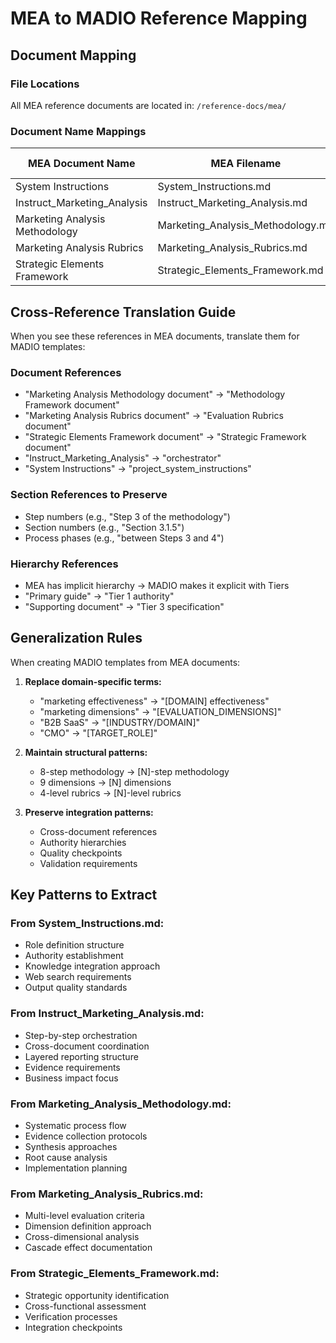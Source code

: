 # MEA to MADIO Reference Mapping

## Document Mapping

### File Locations
All MEA reference documents are located in: `/reference-docs/mea/`

### Document Name Mappings

| MEA Document Name | MEA Filename | MADIO Template It Becomes | MADIO Tier |
|------------------|--------------|---------------------------|------------|
| System Instructions | System_Instructions.md | madio_template_tier1_project_system_instructions.md | Tier 1 |
| Instruct_Marketing_Analysis | Instruct_Marketing_Analysis.md | madio_template_tier2_orchestrator.md | Tier 2 |
| Marketing Analysis Methodology | Marketing_Analysis_Methodology.md | madio_template_tier3_methodology_framework.md | Tier 3 |
| Marketing Analysis Rubrics | Marketing_Analysis_Rubrics.md | madio_template_tier3_rubrics_evaluation.md | Tier 3 |
| Strategic Elements Framework | Strategic_Elements_Framework.md | madio_template_tier3_strategic_framework.md | Tier 3 |

## Cross-Reference Translation Guide

When you see these references in MEA documents, translate them for MADIO templates:

### Document References
- "Marketing Analysis Methodology document" → "Methodology Framework document"
- "Marketing Analysis Rubrics document" → "Evaluation Rubrics document"
- "Strategic Elements Framework document" → "Strategic Framework document"
- "Instruct_Marketing_Analysis" → "orchestrator"
- "System Instructions" → "project_system_instructions"

### Section References to Preserve
- Step numbers (e.g., "Step 3 of the methodology")
- Section numbers (e.g., "Section 3.1.5")
- Process phases (e.g., "between Steps 3 and 4")

### Hierarchy References
- MEA has implicit hierarchy → MADIO makes it explicit with Tiers
- "Primary guide" → "Tier 1 authority"
- "Supporting document" → "Tier 3 specification"

## Generalization Rules

When creating MADIO templates from MEA documents:

1. **Replace domain-specific terms:**
   - "marketing effectiveness" → "[DOMAIN] effectiveness"
   - "marketing dimensions" → "[EVALUATION_DIMENSIONS]"
   - "B2B SaaS" → "[INDUSTRY/DOMAIN]"
   - "CMO" → "[TARGET_ROLE]"

2. **Maintain structural patterns:**
   - 8-step methodology → [N]-step methodology
   - 9 dimensions → [N] dimensions
   - 4-level rubrics → [N]-level rubrics

3. **Preserve integration patterns:**
   - Cross-document references
   - Authority hierarchies
   - Quality checkpoints
   - Validation requirements

## Key Patterns to Extract

### From System_Instructions.md:
- Role definition structure
- Authority establishment
- Knowledge integration approach
- Web search requirements
- Output quality standards

### From Instruct_Marketing_Analysis.md:
- Step-by-step orchestration
- Cross-document coordination
- Layered reporting structure
- Evidence requirements
- Business impact focus

### From Marketing_Analysis_Methodology.md:
- Systematic process flow
- Evidence collection protocols
- Synthesis approaches
- Root cause analysis
- Implementation planning

### From Marketing_Analysis_Rubrics.md:
- Multi-level evaluation criteria
- Dimension definition approach
- Cross-dimensional analysis
- Cascade effect documentation

### From Strategic_Elements_Framework.md:
- Strategic opportunity identification
- Cross-functional assessment
- Verification processes
- Integration checkpoints